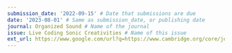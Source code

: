 ```yaml
---
submission_date: '2022-09-15' # Date that submissions are due
date: '2023-08-01' # Same as submission_date, or publishing date
journal: Organized Sound # Name of the journal
issue: Live Coding Sonic Creativities # Name of this issue
ext_url: https://www.google.com/url?q=https://www.cambridge.org/core/journals/organised-sound/call-live-coding-sonic-creativities # URL to call for articles for this issue
---
```

